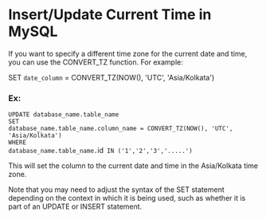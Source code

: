 # Insert/Update Current Time in MySQL

If you want to specify a different time zone for the current date and time, you can use the CONVERT_TZ function. For example:

SET `date_column` = CONVERT_TZ(NOW(), 'UTC', 'Asia/Kolkata')

### Ex:
`UPDATE database_name.table_name `
 <br> `SET` </br>
      `database_name.table_name.column_name = CONVERT_TZ(NOW(), 'UTC', 'Asia/Kolkata')`
  <br> `WHERE` </br>
      `database_name.table_name.`id` IN ('1','2','3','.....')`

This will set the column to the current date and time in the Asia/Kolkata time zone.

Note that you may need to adjust the syntax of the SET statement depending on the context in which it is being used, such as whether it is part of an UPDATE or INSERT statement.
